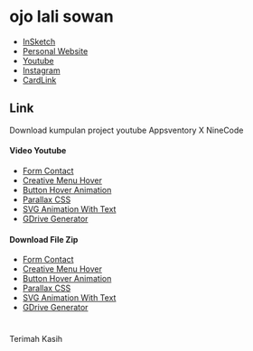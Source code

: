 # ojo lali sowan

- [InSketch](https://mulyasaputra.github.io/)
- [Personal Website](https://mulyasaputra.github.io/mulyasaputra)
- [Youtube](https://www.youtube.com/channel/UCcJCTC9nMe7AyhJIda4Kc3A)
- [Instagram](https://www.instagram.com/appsventory/)
- [CardLink](https://mulyasaputra.github.io/visite/)

## Link

Download kumpulan project youtube Appsventory X NineCode

#### Video Youtube

- [Form Contact](https://www.youtube.com/watch?v=RwJf_g97Ri0)
- [Creative Menu Hover](https://www.youtube.com/watch?v=DiCY_A6w3Zw)
- [Button Hover Animation](https://www.youtube.com/watch?v=1dwEJBegtnU)
- [Parallax CSS](https://youtu.be/LTiVS3yaDFY)
- [SVG Animation With Text](https://youtu.be/kQjIQxK3M1o)
- [GDrive Generator](https://youtu.be/w9mixQgJxNM)

#### Download File Zip

- [Form Contact](https://drive.google.com/drive/folders/1NtaImFa1LogcoPWMepBSJBmVBoZVv_eL?usp=sharing)
- [Creative Menu Hover](https://drive.google.com/drive/folders/1yYOtgqYWiC3GDrOGL6xeGeJ_M8Rjx0RU?usp=sharing)
- [Button Hover Animation](https://drive.google.com/drive/folders/1SSSjSYezVtOcPw5XSlstCWLgwLjCp-r-?usp=sharing)
- [Parallax CSS](https://drive.google.com/drive/folders/1KgwW6NMvpMFjIpWPEz36m-Z7kFLsaffS?usp=share_link)
- [SVG Animation With Text](https://drive.google.com/drive/folders/1KXVjs9J6FxPm5QGtKdQWhfmyAawejhlF?usp=share_link)
- [GDrive Generator](https://drive.google.com/drive/folders/1MMoVJXWiaUVjB6-5yYIczIpN0mKRktF_?usp=share_link)

#

Terimah Kasih
